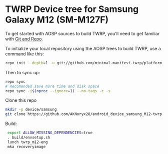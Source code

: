 # TWRP Device tree for Samsung Galaxy M12 (SM-M127F)
To get started with AOSP sources to build TWRP, you'll need to get familiar
with [Git and Repo](https://source.android.com/source/using-repo.html).

To initialize your local repository using the AOSP trees to build TWRP, use a command like this:
```bash
repo init --depth=1 -u git://github.com/minimal-manifest-twrp/platform_manifest_twrp_aosp.git -b twrp-11
```
Then to sync up:
```bash
repo sync
# Recomended save more time and disk space
repo sync -j$(nproc --ignore=1) --no-tags -c -s
```

Clone this repo
```bash
mkdir -p device/samsung
git clone https://github.com/AKNoryx28/android_device_samsung_M12-twrp.git -b android-11.0 devices/samsung/m12
```

Build:
```bash
 export ALLOW_MISSING_DEPENDENCIES=true
 . build/envsetup.sh
 lunch twrp_m12-eng
 mka recoveryimage
```
